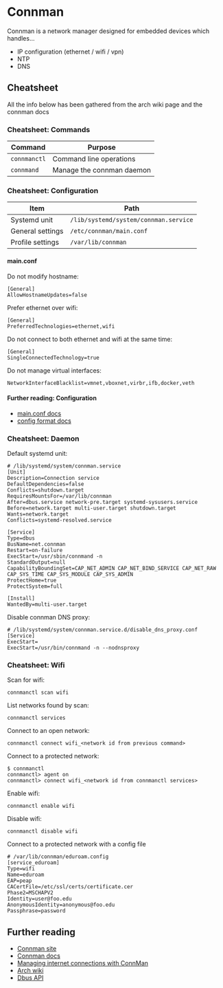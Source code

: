 # Connman

Connman is a network manager designed for embedded devices which handles...

* IP configuration (ethernet / wifi / vpn)
* NTP
* DNS

## Cheatsheet

All the info below has been gathered from the arch wiki page and the connman docs

### Cheatsheet: Commands

| Command | Purpose |
| ------- | ------- |
| `connmanctl` | Command line operations |
| `connmand` | Manage the connman daemon |

### Cheatsheet: Configuration

| Item | Path |
| ---- | ---- |
| Systemd unit | `/lib/systemd/system/connman.service` |
| General settings | `/etc/connman/main.conf` |
| Profile settings | `/var/lib/connman` |

#### main.conf

Do not modify hostname:

```text
[General]
AllowHostnameUpdates=false
```

Prefer ethernet over wifi:

```text
[General]
PreferredTechnologies=ethernet,wifi
```

Do not connect to both ethernet and wifi at the same time:

```text
[General]
SingleConnectedTechnology=true
```

Do not manage virtual interfaces:

```text
NetworkInterfaceBlacklist=vmnet,vboxnet,virbr,ifb,docker,veth
```

#### Further reading: Configuration

* [main.conf docs][mainconf]
* [config format docs][confformat]

### Cheatsheet: Daemon

Default systemd unit:

<!-- markdownlint-disable line-length -->
```text
# /lib/systemd/system/connman.service
[Unit]
Description=Connection service
DefaultDependencies=false
Conflicts=shutdown.target
RequiresMountsFor=/var/lib/connman
After=dbus.service network-pre.target systemd-sysusers.service
Before=network.target multi-user.target shutdown.target
Wants=network.target
Conflicts=systemd-resolved.service

[Service]
Type=dbus
BusName=net.connman
Restart=on-failure
ExecStart=/usr/sbin/connmand -n
StandardOutput=null
CapabilityBoundingSet=CAP_NET_ADMIN CAP_NET_BIND_SERVICE CAP_NET_RAW CAP_SYS_TIME CAP_SYS_MODULE CAP_SYS_ADMIN
ProtectHome=true
ProtectSystem=full

[Install]
WantedBy=multi-user.target
```
<!-- markdownlint-enable line-length -->

Disable connman DNS proxy:

```text
# /lib/systemd/system/connman.service.d/disable_dns_proxy.conf
[Service]
ExecStart=
ExecStart=/usr/bin/connmand -n --nodnsproxy
```

### Cheatsheet: Wifi

Scan for wifi:

```console
connmanctl scan wifi
```

List networks found by scan:

```console
connmanctl services
```

Connect to an open network:

```console
connmanctl connect wifi_<network id from previous command>
```

Connect to a protected network:

```console
$ connmanctl
connmanctl> agent on
connmanctl> connect wifi_<network id from connmanctl services>
```

Enable wifi:

```console
connmanctl enable wifi
```

Disable wifi:

```console
connmanctl disable wifi
```

Connect to a protected network with a config file

```text
# /var/lib/connman/eduroam.config
[service_eduroam]
Type=wifi
Name=eduroam
EAP=peap
CACertFile=/etc/ssl/certs/certificate.cer
Phase2=MSCHAPV2
Identity=user@foo.edu
AnonymousIdentity=anonymous@foo.edu
Passphrase=password
```

## Further reading

* [Connman site][site]
* [Connman docs][docs]
* [Managing internet connections with ConnMan][article]
* [Arch wiki][arch]
* [Dbus API][dbus]

[site]:https://01.org/connman "https://01.org/connman"
[docs]:https://git.kernel.org/pub/scm/network/connman/connman.git/tree/doc?id=HEAD "https://git.kernel.org/pub/scm/network/connman/connman.git/tree/doc?id=HEAD"
[mainconf]:https://git.kernel.org/pub/scm/network/connman/connman.git/tree/src/main.conf "https://git.kernel.org/pub/scm/network/connman/connman.git/tree/src/main.conf"
[confformat]:https://git.kernel.org/pub/scm/network/connman/connman.git/tree/doc/config-format.txt "https://git.kernel.org/pub/scm/network/connman/connman.git/tree/doc/config-format.txt"
[dbus]:https://git.kernel.org/pub/scm/network/connman/connman.git/tree/doc?id=HEAD "https://git.kernel.org/pub/scm/network/connman/connman.git/tree/doc?id=HEAD"
[article]:https://www.embedded-computing.com/articles/the-connman "https://www.embedded-computing.com/articles/the-connman"
[arch]:https://wiki.archlinux.org/index.php/ConnMan "https://wiki.archlinux.org/index.php/ConnMan"
